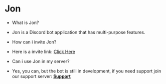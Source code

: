 # Jon 

- What is Jon?
 - Jon is a Discord bot application that has multi-purpose features.

- How can i invite Jon?
 - Here is a invite link: [Click Here](https://discord.com/oauth2/authorize?client_id=1188538997786546287)

- Can i use Jon in my server?
 - Yes, you can, but the bot is still in development, if you need support join our support server: **[Support](https://discord.gg/3gB5XacGVK)**